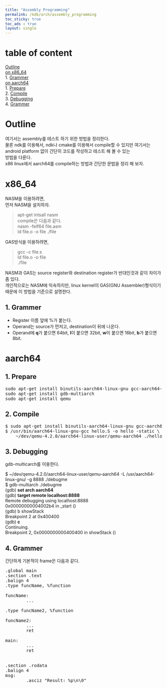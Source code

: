 ```yaml
---
title: "Assembly Programming"
permalink: /kdb/arch/assembly_programming
toc_sticky: true
toc_ads : true
layout: single
---
```


# table of content
[Outline](#outline)       
[on x86_64](#x86_64)       
	1. [Grammer](#1-grammer)       
[on aarch64](#aarch64)       
	1. [Prepare](#1-prepare)       
	2. [Compile](#2-compile)       
	3. [Debugging](#3-debugging)      
	4. [Grammer](#4-grammer)      

# Outline
여기서는 assembly를 테스트 하기 위한 방법을 정리한다.    
물론 ndk를 이용해서, ndk나 cmake를 이용해서 compile할 수 있지만 여기서는 android platform 없이 간단히 코드를 작성하고 테스트 해 볼 수 있는   
방법을 다룬다.    
x86 linux에서 aarch64를 compile하는 방법과 간단한 문법을 정리 해 보자.   

# x86_64
NASM을 이용하려면,            
먼저 NASM을 설치하자.     
> apt-get intsall nasm       
compile은 다음과 같다.      
> nasm -felf64 file.asm      
> ld file.o -o file
> ./file

GAS방식을 이용하려면,
> gcc -c file.s     
> ld file.o -o file     
> ./file       

NASM과 GAS는 source register와 destination register가 반대인것과 같이 차이가 좀 있다.      
개인적으로는 NASM에 익숙하지만, linux kernel이 GAS(GNU Assembler)형식이기 때문에 이 방법을 기준으로 설명한다.       

## 1. Grammer
* Register 이름 앞에 %가 붙는다.      
* Operand는 source가 먼저고, destination이 뒤에 나온다.       
* Operand에 **q**가 붙으면 64bit, **l**이 붙으면 32bit, **w**이 붙으면 16bit, **b**가 붙으면 8bit.        

# aarch64
## 1. Prepare
<pre>
sudo apt-get install binutils-aarch64-linux-gnu gcc-aarch64-linux-gnu
sudo apt-get install gdb-multiarch
sudo apt-get install qemu
</pre>

## 2. Compile
<pre>
$ sudo apt-get install binutils-aarch64-linux-gnu gcc-aarch64-linux-gnu
$ /usr/bin/aarch64-linux-gnu-gcc hello.S -o hello -static \
    ~/dev/qemu-4.2.0/aarch64-linux-user/qemu-aarch64 ./hello
</pre>

## 3. Debugging
gdb-multicarch를 이용한다.   

$ ~/dev/qemu-4.2.0/aarch64-linux-user/qemu-aarch64 -L /usr/aarch64-linux-gnu/ -g 8888 ./debugme   
$ gdb-multiarch ./debugme   
(gdb) **set arch aarch64**   
(gdb) **target remote localhost:8888**   
Remote debugging using localhost:8888   
0x00000000004002b4 in _start ()   
(gdb) b showStack   
Breakpoint 2 at 0x400400   
(gdb) **c**   
Continuing.   
Breakpoint 2, 0x0000000000400400 in showStack ()   

## 4. Grammer
간단하게 기본적이 frame은 다음과 같다.   
<pre>
.global main
.section .text
.balign 4
.type funcName, %function

funcName:
        ...

.type funcName2, %function

funcName2:
        ...
        ret

main:
        ...
        ret


.section .rodata
.balign 4
msg:
        .asciz "Result: %p\n\0"
</pre>
